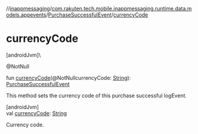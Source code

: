 //[inappmessaging](../../../index.md)/[com.rakuten.tech.mobile.inappmessaging.runtime.data.models.appevents](../index.md)/[PurchaseSuccessfulEvent](index.md)/[currencyCode](currency-code.md)

# currencyCode

[androidJvm]\

@NotNull

fun [currencyCode](currency-code.md)(@NotNullcurrencyCode: [String](https://kotlinlang.org/api/latest/jvm/stdlib/kotlin/-string/index.html)): [PurchaseSuccessfulEvent](index.md)

This method sets the currency code of this purchase successful logEvent.

[androidJvm]\
val [currencyCode](currency-code.md): [String](https://kotlinlang.org/api/latest/jvm/stdlib/kotlin/-string/index.html)

Currency code.

